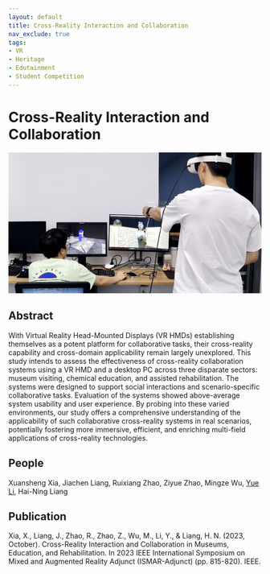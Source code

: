 ```yaml
---
layout: default
title: Cross-Reality Interaction and Collaboration
nav_exclude: true
tags:
- VR
- Heritage
- Edutainment
- Student Competition
---
```


# Cross-Reality Interaction and Collaboration
![Cross-Reality Interaction and Collaboration](project_pictures/Cross-Reality_Interaction_and_Collaboration.png)

## Abstract
With Virtual Reality Head-Mounted Displays (VR HMDs) establishing themselves as a potent platform for collaborative tasks, their cross-reality capability and cross-domain applicability remain largely unexplored. This study intends to assess the effectiveness of cross-reality collaboration systems using a VR HMD and a desktop PC across three disparate sectors: museum visiting, chemical education, and assisted rehabilitation. The systems were designed to support social interactions and scenario-specific collaborative tasks. Evaluation of the systems showed above-average system usability and user experience. By probing into these varied environments, our study offers a comprehensive understanding of the applicability of such collaborative cross-reality systems in real scenarios, potentially fostering more immersive, efficient, and enriching multi-field applications of cross-reality technologies.

## People
Xuansheng Xia, Jiachen Liang, Ruixiang Zhao, Ziyue Zhao, Mingze Wu, [Yue Li], Hai-Ning Liang

## Publication
Xia, X., Liang, J., Zhao, R., Zhao, Z., Wu, M., Li, Y., & Liang, H. N. (2023, October). Cross-Reality Interaction and Collaboration in Museums, Education, and Rehabilitation. In 2023 IEEE International Symposium on Mixed and Augmented Reality Adjunct (ISMAR-Adjunct) (pp. 815-820). IEEE.

[Yue Li]: https://imyueli.github.io/
